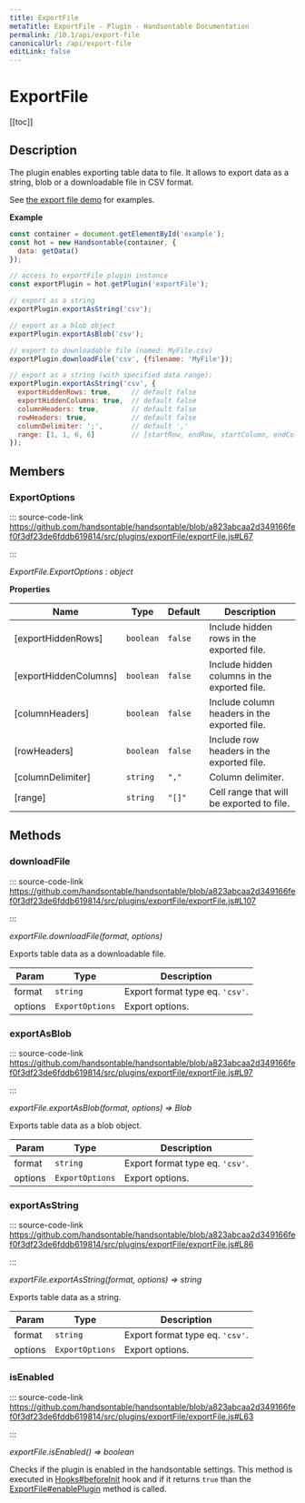 ```yaml
---
title: ExportFile
metaTitle: ExportFile - Plugin - Handsontable Documentation
permalink: /10.1/api/export-file
canonicalUrl: /api/export-file
editLink: false
---
```


# ExportFile

[[toc]]

## Description

The plugin enables exporting table data to file. It allows to export data as a string, blob or a downloadable file in
CSV format.

See [the export file demo](@/guides/accessories-and-menus/export-to-csv.md) for examples.

**Example**  
```js
const container = document.getElementById('example');
const hot = new Handsontable(container, {
  data: getData()
});

// access to exportFile plugin instance
const exportPlugin = hot.getPlugin('exportFile');

// export as a string
exportPlugin.exportAsString('csv');

// export as a blob object
exportPlugin.exportAsBlob('csv');

// export to downloadable file (named: MyFile.csv)
exportPlugin.downloadFile('csv', {filename: 'MyFile'});

// export as a string (with specified data range):
exportPlugin.exportAsString('csv', {
  exportHiddenRows: true,     // default false
  exportHiddenColumns: true,  // default false
  columnHeaders: true,        // default false
  rowHeaders: true,           // default false
  columnDelimiter: ';',       // default ','
  range: [1, 1, 6, 6]         // [startRow, endRow, startColumn, endColumn]
});
```

## Members

### ExportOptions
  
::: source-code-link https://github.com/handsontable/handsontable/blob/a823abcaa2d349166fef0f3df23de6fddb619814/src/plugins/exportFile/exportFile.js#L67

:::

_ExportFile.ExportOptions : object_


**Properties**

| Name | Type | Default | Description |
| --- | --- | --- | --- |
| [exportHiddenRows] | <code>boolean</code> | <code>false</code> | Include hidden rows in the exported file. |
| [exportHiddenColumns] | <code>boolean</code> | <code>false</code> | Include hidden columns in the exported file. |
| [columnHeaders] | <code>boolean</code> | <code>false</code> | Include column headers in the exported file. |
| [rowHeaders] | <code>boolean</code> | <code>false</code> | Include row headers in the exported file. |
| [columnDelimiter] | <code>string</code> | <code>","</code> | Column delimiter. |
| [range] | <code>string</code> | <code>&quot;[]&quot;</code> | Cell range that will be exported to file. |

## Methods

### downloadFile
  
::: source-code-link https://github.com/handsontable/handsontable/blob/a823abcaa2d349166fef0f3df23de6fddb619814/src/plugins/exportFile/exportFile.js#L107

:::

_exportFile.downloadFile(format, options)_

Exports table data as a downloadable file.


| Param | Type | Description |
| --- | --- | --- |
| format | `string` | Export format type eq. `'csv'`. |
| options | `ExportOptions` | Export options. |



### exportAsBlob
  
::: source-code-link https://github.com/handsontable/handsontable/blob/a823abcaa2d349166fef0f3df23de6fddb619814/src/plugins/exportFile/exportFile.js#L97

:::

_exportFile.exportAsBlob(format, options) ⇒ Blob_

Exports table data as a blob object.


| Param | Type | Description |
| --- | --- | --- |
| format | `string` | Export format type eq. `'csv'`. |
| options | `ExportOptions` | Export options. |



### exportAsString
  
::: source-code-link https://github.com/handsontable/handsontable/blob/a823abcaa2d349166fef0f3df23de6fddb619814/src/plugins/exportFile/exportFile.js#L86

:::

_exportFile.exportAsString(format, options) ⇒ string_

Exports table data as a string.


| Param | Type | Description |
| --- | --- | --- |
| format | `string` | Export format type eq. `'csv'`. |
| options | `ExportOptions` | Export options. |



### isEnabled
  
::: source-code-link https://github.com/handsontable/handsontable/blob/a823abcaa2d349166fef0f3df23de6fddb619814/src/plugins/exportFile/exportFile.js#L63

:::

_exportFile.isEnabled() ⇒ boolean_

Checks if the plugin is enabled in the handsontable settings. This method is executed in [Hooks#beforeInit](@/api/pluginHooks.md#beforeinit)
hook and if it returns `true` than the [ExportFile#enablePlugin](@/api/exportFile.md#enableplugin) method is called.


